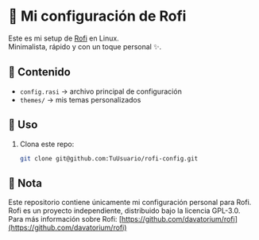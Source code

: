 # 🌸 Mi configuración de Rofi

Este es mi setup de [Rofi](https://github.com/davatorium/rofi) en Linux.  
Minimalista, rápido y con un toque personal ✨.

## 📂 Contenido
- `config.rasi` → archivo principal de configuración
- `themes/` → mis temas personalizados

## 🚀 Uso
1. Clona este repo:
   ```bash
   git clone git@github.com:TuUsuario/rofi-config.git


## 📜 Nota
Este repositorio contiene únicamente mi configuración personal para Rofi.  
Rofi es un proyecto independiente, distribuido bajo la licencia GPL-3.0.  
Para más información sobre Rofi: [https://github.com/davatorium/rofi](https://github.com/davatorium/rofi)

